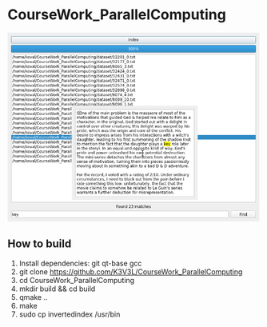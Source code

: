 # CourseWork_ParallelComputing

![Image](https://github.com/K3V3L/CourseWork_ParallelComputing/blob/master/img/res.png)

## How to build

1. Install dependencies: git qt-base gcc
2. git clone https://github.com/K3V3L/CourseWork_ParallelComputing
3. cd CourseWork_ParallelComputing
4. mkdir build && cd build
5. qmake ..
6. make 
7. sudo cp invertedindex /usr/bin
